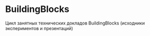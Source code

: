 # BuildingBlocks
Цикл занятных технических докладов BuildingBlocks (исходники экспериментов и презентаций)
